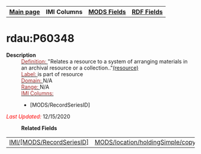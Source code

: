 <!DOCTYPE html>
<html>

<body>
<table style="width:100%">
  <tr>
    <th><a href="index.md">Main page</a></th>
	<th>IMI Columns</th>
    <th><a href="MODS.md">MODS Fields</a></th>
    <th><a href="#">RDF Fields</a></th>
  </tr>
</table>



<h1>rdau:P60348</h1>
<dl>
  <dt><b>Description</b></dt>
  <dd><ins><font color="brown">Definition: </font></ins>"Relates a resource to a system of arranging materials in an archival resource or a collection.."<a href="www.rdaregistry.info/Elements/u/#P60348">(resource)</a></dd>
  <dd><ins><font color="brown">Label: </font></ins> is part of resource</dd>
  <dd><ins><font color="brown">Domain: </font></ins> N/A</dd>
  <dd><ins><font color="brown">Range: </font></ins> N/A</dd>
  <dd><ins><font color="brown">IMI Columns: </font></ins>
	<ul>
		<li>[MODS/RecordSeriesID]</li>
		</ul>
	</dd>
	<p><font color="red"><i>Last Updated: </i></font>12/15/2020</p>
</dl>
<dl>
	<dd><b>Related Fields</b></dd>
		<table>
			<td><a href="MODS.recordseriesid.md">IMI/[MODS/RecordSeriesID]</a></td>
			<td><a href="mods.location.holdingsimple.copyinformation.sublocation.md">MODS/location/holdingSimple/copyInformation/subLocation</a></td>
		</table>
</dl>
</body>
</html>
